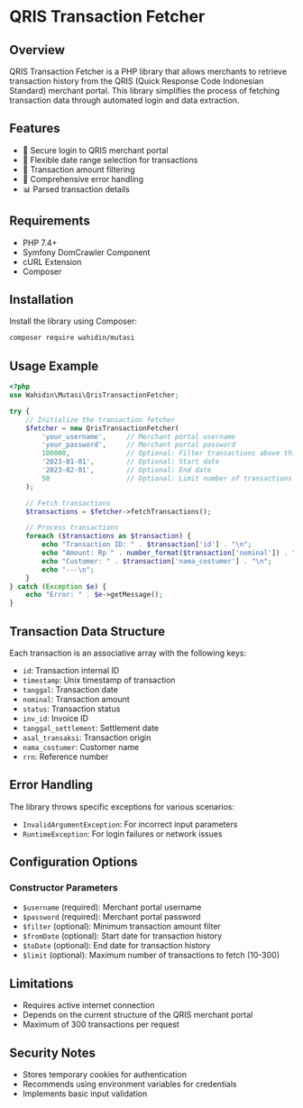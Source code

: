 # QRIS Transaction Fetcher

## Overview

QRIS Transaction Fetcher is a PHP library that allows merchants to retrieve transaction history from the QRIS (Quick Response Code Indonesian Standard) merchant portal. This library simplifies the process of fetching transaction data through automated login and data extraction.

## Features

- 🔐 Secure login to QRIS merchant portal
- 📅 Flexible date range selection for transactions
- 🔢 Transaction amount filtering
- 🧩 Comprehensive error handling
- 📊 Parsed transaction details

## Requirements

- PHP 7.4+
- Symfony DomCrawler Component
- cURL Extension
- Composer

## Installation

Install the library using Composer:

```bash
composer require wahidin/mutasi
```

## Usage Example

```php
<?php
use Wahidin\Mutasi\QrisTransactionFetcher;

try {
    // Initialize the transaction fetcher
    $fetcher = new QrisTransactionFetcher(
        'your_username',     // Merchant portal username
        'your_password',     // Merchant portal password
        100000,              // Optional: Filter transactions above this amount
        '2023-01-01',        // Optional: Start date
        '2023-02-01',        // Optional: End date
        50                   // Optional: Limit number of transactions (default: 20)
    );

    // Fetch transactions
    $transactions = $fetcher->fetchTransactions();

    // Process transactions
    foreach ($transactions as $transaction) {
        echo "Transaction ID: " . $transaction['id'] . "\n";
        echo "Amount: Rp " . number_format($transaction['nominal']) . "\n";
        echo "Customer: " . $transaction['nama_costumer'] . "\n";
        echo "---\n";
    }
} catch (Exception $e) {
    echo "Error: " . $e->getMessage();
}
```

## Transaction Data Structure

Each transaction is an associative array with the following keys:

- `id`: Transaction internal ID
- `timestamp`: Unix timestamp of transaction
- `tanggal`: Transaction date
- `nominal`: Transaction amount
- `status`: Transaction status
- `inv_id`: Invoice ID
- `tanggal_settlement`: Settlement date
- `asal_transaksi`: Transaction origin
- `nama_costumer`: Customer name
- `rrn`: Reference number

## Error Handling

The library throws specific exceptions for various scenarios:

- `InvalidArgumentException`: For incorrect input parameters
- `RuntimeException`: For login failures or network issues

## Configuration Options

### Constructor Parameters

- `$username` (required): Merchant portal username
- `$password` (required): Merchant portal password
- `$filter` (optional): Minimum transaction amount filter
- `$fromDate` (optional): Start date for transaction history
- `$toDate` (optional): End date for transaction history
- `$limit` (optional): Maximum number of transactions to fetch (10-300)

## Limitations

- Requires active internet connection
- Depends on the current structure of the QRIS merchant portal
- Maximum of 300 transactions per request

## Security Notes

- Stores temporary cookies for authentication
- Recommends using environment variables for credentials
- Implements basic input validation
